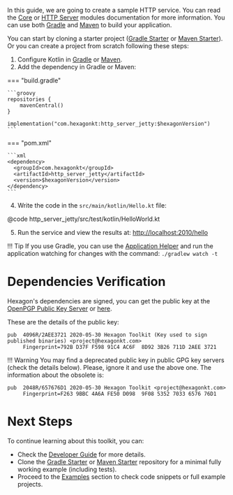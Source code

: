 
In this guide, we are going to create a sample HTTP service. You can read the [Core] or
[HTTP Server] modules documentation for more information. You can use both [Gradle] and [Maven] to
build your application.

You can start by cloning a starter project ([Gradle Starter] or [Maven Starter]). Or you can create
a project from scratch following these steps:

1. Configure Kotlin in [Gradle][Setup Gradle] or [Maven][Setup Maven].
2. Add the dependency in Gradle or Maven:

=== "build.gradle"

    ```groovy
    repositories {
        mavenCentral()
    }

    implementation("com.hexagonkt:http_server_jetty:$hexagonVersion")
    ```

=== "pom.xml"

    ```xml
    <dependency>
      <groupId>com.hexagonkt</groupId>
      <artifactId>http_server_jetty</artifactId>
      <version>$hexagonVersion</version>
    </dependency>
    ```

4. Write the code in the `src/main/kotlin/Hello.kt` file:

@code http_server_jetty/src/test/kotlin/HelloWorld.kt

5. Run the service and view the results at: [http://localhost:2010/hello][Endpoint]

!!! Tip
    If you use Gradle, you can use the [Application Helper] and run the application watching for
    changes with the command: `./gradlew watch -t`

[Application Helper]: /gradle/#application

# Dependencies Verification

Hexagon's dependencies are signed, you can get the public key at the
[OpenPGP Public Key Server][pgp key] or [here][site pgp key].

These are the details of the public key:

```
pub  4096R/2AEE3721 2020-05-30 Hexagon Toolkit (Key used to sign published binaries) <project@hexagonkt.com>
     Fingerprint=792B D37F F598 91C4 AC6F  8D92 3B26 711D 2AEE 3721
```

!!! Warning
    You may find a deprecated public key in public GPG key servers (check the details
    below). Please, ignore it and use the above one. The information about the obsolete is:

```
pub  2048R/657676D1 2020-05-30 Hexagon Toolkit <project@hexagonkt.com>
     Fingerprint=F263 9BBC 4A6A FE50 D098  9F08 5352 7033 6576 76D1
```

[pgp key]: https://keys.openpgp.org/search?q=project%40hexagonkt.com
[site pgp key]: /project_hexagonkt_com_public.key

# Next Steps

To continue learning about this toolkit, you can:

* Check the [Developer Guide] for more details.
* Clone the [Gradle Starter] or [Maven Starter] repository for a minimal fully working example
  (including tests).
* Proceed to the [Examples] section to check code snippets or full example projects.

[Gradle Starter]: https://github.com/hexagonkt/gradle_starter
[Maven Starter]: https://github.com/hexagonkt/maven_starter
[Examples]: /examples/http_server_examples/
[Setup Gradle]: https://kotlinlang.org/docs/reference/using-gradle.html
[Setup Maven]: https://kotlinlang.org/docs/reference/using-maven.html
[Gradle]: https://gradle.org
[Maven]: https://maven.apache.org
[Endpoint]: http://localhost:2010/hello
[Developer Guide]: /developer_guide/
[Core]: /core
[HTTP Server]: /port_http_server
